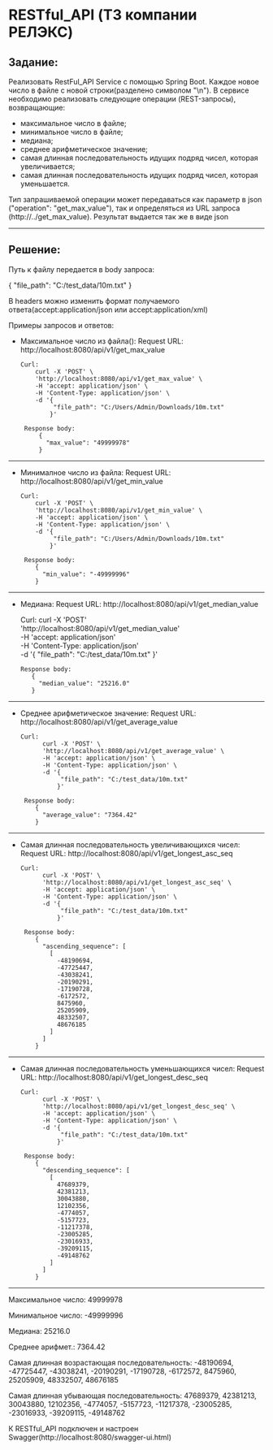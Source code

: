 # RESTful_API (ТЗ компании РЕЛЭКС)
## Задание:
Реализовать RestFul_API Service с помощью Spring Boot.
Каждое новое число в файле с новой строки(разделено символом "\n").
В сервисе необходимо реализовать следующие операции (REST-запросы), возвращающие:
* максимальное число в файле;
* минимальное число в файле;
* медиана;
* среднее арифметическое значение;
* самая длинная последовательность идущих подряд чисел, которая увеличивается;
* самая длинная последовательность идущих подряд чисел, которая уменьшается.

Тип запрашиваемой операции может передаваться как параметр в json ("operation": "get_max_value"), так и определяться из URL запроса (http://../get_max_value).
Результат выдается так же в виде json

_______________________________________________________________________________________________________________________________________________

## Решение:
Путь к файлу передается в body запроса: 

{
  "file_path": "C:/test_data/10m.txt"
}

В headers можно изменить формат получаемого ответа(accept:application/json  или  accept:application/xml)

Примеры запросов и ответов:
- Максимальное число из файла():
      Request URL: 
          http://localhost:8080/api/v1/get_max_value
      
      Curl:
          curl -X 'POST' \
          'http://localhost:8080/api/v1/get_max_value' \
          -H 'accept: application/json' \
          -H 'Content-Type: application/json' \
          -d '{
               "file_path": "C:/Users/Admin/Downloads/10m.txt"
              }'
       
       Response body:
           {
             "max_value": "49999978"
           }
 _______________________________________________________________________________________________________        
- Минималное число из файла:
      Request URL: 
          http://localhost:8080/api/v1/get_min_value
      
      Curl:
          curl -X 'POST' \
          'http://localhost:8080/api/v1/get_min_value' \
          -H 'accept: application/json' \
          -H 'Content-Type: application/json' \
          -d '{
               "file_path": "C:/Users/Admin/Downloads/10m.txt"
              }'
       
       Response body:
          {
            "min_value": "-49999996"
          }
 ________________________________________________________________________________________________________
 - Медиана:
      Request URL: 
          http://localhost:8080/api/v1/get_median_value
      
      Curl:
            curl -X 'POST' \
            'http://localhost:8080/api/v1/get_median_value' \
            -H 'accept: application/json' \
            -H 'Content-Type: application/json' \
            -d '{
                 "file_path": "C:/test_data/10m.txt"
                }'
       
       Response body:
          {
            "median_value": "25216.0"
          }
_________________________________________________________________________________________________________
- Среднее арифметическое значение:
      Request URL: 
          http://localhost:8080/api/v1/get_average_value
      
      Curl:
            curl -X 'POST' \
            'http://localhost:8080/api/v1/get_average_value' \
            -H 'accept: application/json' \
            -H 'Content-Type: application/json' \
            -d '{
                 "file_path": "C:/test_data/10m.txt"
                }'
       
       Response body:
          {
            "average_value": "7364.42"
          }
_________________________________________________________________________________________________________      
- Самая длинная последовательность увеличивающихся чисел:
      Request URL: 
          http://localhost:8080/api/v1/get_longest_asc_seq
      
      Curl:
            curl -X 'POST' \
            'http://localhost:8080/api/v1/get_longest_asc_seq' \
            -H 'accept: application/json' \
            -H 'Content-Type: application/json' \
            -d '{
                 "file_path": "C:/test_data/10m.txt"
                }'
       
       Response body:
          {
            "ascending_sequence": [
              [
                -48190694,
                -47725447,
                -43038241,
                -20190291,
                -17190728,
                -6172572,
                8475960,
                25205909,
                48332507,
                48676185
              ]
            ]
          }
__________________________________________________________________________________________________________
- Самая длинная последовательность уменьшающихся чисел:
      Request URL: 
          http://localhost:8080/api/v1/get_longest_desc_seq
      
      Curl:
            curl -X 'POST' \
            'http://localhost:8080/api/v1/get_longest_desc_seq' \
            -H 'accept: application/json' \
            -H 'Content-Type: application/json' \
            -d '{
                 "file_path": "C:/test_data/10m.txt"
                }'
       
       Response body:
          {
            "descending_sequence": [
              [
                47689379,
                42381213,
                30043880,
                12102356,
                -4774057,
                -5157723,
                -11217378,
                -23005285,
                -23016933,
                -39209115,
                -49148762
              ]
            ]
          }
____________________________________________________________________________________________________________
Максимальное число: 49999978

Минимальное число: -49999996

Медиана:            25216.0

Среднее арифмет.:   7364.42

Самая длинная возрастающая последовательность: -48190694, -47725447, -43038241, -20190291, -17190728, -6172572, 8475960, 25205909, 48332507, 48676185

Самая длинная убывающая последовательность: 47689379, 42381213, 30043880, 12102356, -4774057, -5157723, -11217378, -23005285, -23016933, -39209115, -49148762

К RESTful_API подключен и настроен Swagger(http://localhost:8080/swagger-ui.html)
